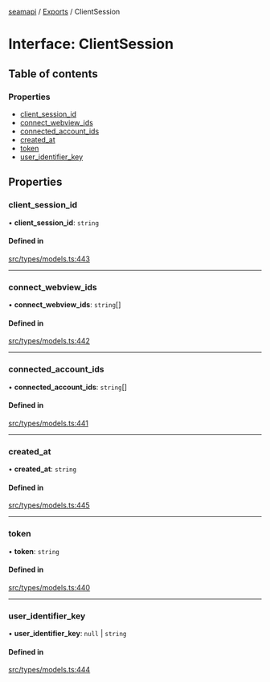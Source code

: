 [seamapi](../README.md) / [Exports](../modules.md) / ClientSession

# Interface: ClientSession

## Table of contents

### Properties

- [client\_session\_id](ClientSession.md#client_session_id)
- [connect\_webview\_ids](ClientSession.md#connect_webview_ids)
- [connected\_account\_ids](ClientSession.md#connected_account_ids)
- [created\_at](ClientSession.md#created_at)
- [token](ClientSession.md#token)
- [user\_identifier\_key](ClientSession.md#user_identifier_key)

## Properties

### client\_session\_id

• **client\_session\_id**: `string`

#### Defined in

[src/types/models.ts:443](https://github.com/seamapi/javascript/blob/main/src/types/models.ts#L443)

___

### connect\_webview\_ids

• **connect\_webview\_ids**: `string`[]

#### Defined in

[src/types/models.ts:442](https://github.com/seamapi/javascript/blob/main/src/types/models.ts#L442)

___

### connected\_account\_ids

• **connected\_account\_ids**: `string`[]

#### Defined in

[src/types/models.ts:441](https://github.com/seamapi/javascript/blob/main/src/types/models.ts#L441)

___

### created\_at

• **created\_at**: `string`

#### Defined in

[src/types/models.ts:445](https://github.com/seamapi/javascript/blob/main/src/types/models.ts#L445)

___

### token

• **token**: `string`

#### Defined in

[src/types/models.ts:440](https://github.com/seamapi/javascript/blob/main/src/types/models.ts#L440)

___

### user\_identifier\_key

• **user\_identifier\_key**: ``null`` \| `string`

#### Defined in

[src/types/models.ts:444](https://github.com/seamapi/javascript/blob/main/src/types/models.ts#L444)
